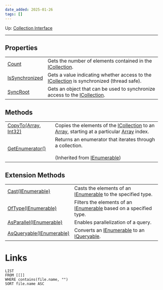 ```yaml
---
date_added: 2025-01-26
tags: []
---
```

Up: [Collection Interface](Collection%20Interface.md)
___
 
##  Properties

|   |   |
|---|---|
|[Count](https://learn.microsoft.com/en-us/dotnet/api/system.collections.icollection.count?view=net-9.0#system-collections-icollection-count)|Gets the number of elements contained in the [ICollection](https://learn.microsoft.com/en-us/dotnet/api/system.collections.icollection?view=net-9.0).|
|[IsSynchronized](https://learn.microsoft.com/en-us/dotnet/api/system.collections.icollection.issynchronized?view=net-9.0#system-collections-icollection-issynchronized)|Gets a value indicating whether access to the [ICollection](https://learn.microsoft.com/en-us/dotnet/api/system.collections.icollection?view=net-9.0) is synchronized (thread safe).|
|[SyncRoot](https://learn.microsoft.com/en-us/dotnet/api/system.collections.icollection.syncroot?view=net-9.0#system-collections-icollection-syncroot)|Gets an object that can be used to synchronize access to the [ICollection](https://learn.microsoft.com/en-us/dotnet/api/system.collections.icollection?view=net-9.0).|

## Methods

|   |   |
|---|---|
|[CopyTo(Array, Int32)](https://learn.microsoft.com/en-us/dotnet/api/system.collections.icollection.copyto?view=net-9.0#system-collections-icollection-copyto(system-array-system-int32))|Copies the elements of the [ICollection](https://learn.microsoft.com/en-us/dotnet/api/system.collections.icollection?view=net-9.0) to an [Array](https://learn.microsoft.com/en-us/dotnet/api/system.array?view=net-9.0), starting at a particular [Array](https://learn.microsoft.com/en-us/dotnet/api/system.array?view=net-9.0) index.|
|[GetEnumerator()](https://learn.microsoft.com/en-us/dotnet/api/system.collections.ienumerable.getenumerator?view=net-9.0#system-collections-ienumerable-getenumerator)|Returns an enumerator that iterates through a collection.<br><br>(Inherited from [IEnumerable](https://learn.microsoft.com/en-us/dotnet/api/system.collections.ienumerable?view=net-9.0))|

## Extension Methods

|   |   |
|---|---|
|[Cast<TResult>(IEnumerable)](https://learn.microsoft.com/en-us/dotnet/api/system.linq.enumerable.cast?view=net-9.0#system-linq-enumerable-cast-1(system-collections-ienumerable))|Casts the elements of an [IEnumerable](https://learn.microsoft.com/en-us/dotnet/api/system.collections.ienumerable?view=net-9.0) to the specified type.|
|[OfType<TResult>(IEnumerable)](https://learn.microsoft.com/en-us/dotnet/api/system.linq.enumerable.oftype?view=net-9.0#system-linq-enumerable-oftype-1(system-collections-ienumerable))|Filters the elements of an [IEnumerable](https://learn.microsoft.com/en-us/dotnet/api/system.collections.ienumerable?view=net-9.0) based on a specified type.|
|[AsParallel(IEnumerable)](https://learn.microsoft.com/en-us/dotnet/api/system.linq.parallelenumerable.asparallel?view=net-9.0#system-linq-parallelenumerable-asparallel(system-collections-ienumerable))|Enables parallelization of a query.|
|[AsQueryable(IEnumerable)](https://learn.microsoft.com/en-us/dotnet/api/system.linq.queryable.asqueryable?view=net-9.0#system-linq-queryable-asqueryable(system-collections-ienumerable))|Converts an [IEnumerable](https://learn.microsoft.com/en-us/dotnet/api/system.collections.ienumerable?view=net-9.0) to an [IQueryable](https://learn.microsoft.com/en-us/dotnet/api/system.linq.iqueryable?view=net-9.0).|
# Links
```dataview
LIST
FROM [[]]
WHERE contains(file.name, "")
SORT file.name ASC
```
